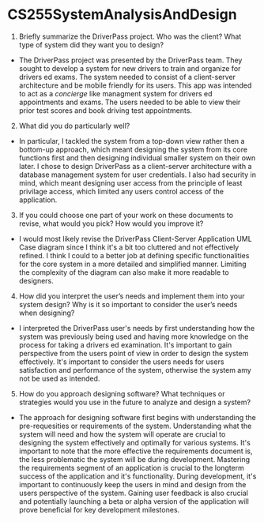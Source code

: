 # CS255SystemAnalysisAndDesign

1. Briefly summarize the DriverPass project. Who was the client? What type of system did they want you to design?

* The DriverPass project was presented by the DriverPass team. They sought to develop a system for new drivers to train and organize for drivers ed exams. The system needed to consist of a client-server architecture and be mobile friendly for its users. This app was intended to act as a *concierge* like managment system for drivers ed appointments and exams. The users needed to be able to view their prior test scores and book driving test appointments.

2. What did you do particularly well?

* In particular, I tackled the system from a top-down view rather then a bottom-up approach, which meant designing the system from its core functions first and then designing individual smaller system on their own later. I chose to design DriverPass as a client-server architecture with a database management system for user credentials. I also had security in mind, which meant designing user access from the principle of least privilage access, which limited any users control access of the application.

3. If you could choose one part of your work on these documents to revise, what would you pick? How would you improve it?

* I would most likely revise the DriverPass Client-Server Application UML Case diagram since I think it's a bit too cluttered and not effectively refined. I think I could to a better job at defining specific functionalities for the core system in a more detailed and simplified manner. Limiting the complexity of the diagram can also make it more readable to designers.

4. How did you interpret the user’s needs and implement them into your system design? Why is it so important to consider the user’s needs when designing?

* I interpreted the DriverPass user's needs by first understanding how the system was previously being used and having more knowledge on the process for taking a drivers ed examination. It's important to gain perspective from the users point of view in order to design the system effectively. It's important to consider the users needs for users satisfaction and performance of the system, otherwise the system amy not be used as intended.

5. How do you approach designing software? What techniques or strategies would you use in the future to analyze and design a system?

* The approach for designing software first begins with understanding the pre-requesities or requirements of the system. Understanding what the system will need and how the system will operate are crucial to designing the system effectively and optimally for various systems. It's important to note that the more effective the requirements document is, the less problematic the system will be during development. Mastering the requirements segment of an application is crucial to the longterm success of the application and it's functionality. During development, it's important to continuously keep the users in mind and design from the users perspective of the system. Gaining user feedback is also crucial and potentially launching a beta or alpha version of the application will prove beneficial for key development milestones. 